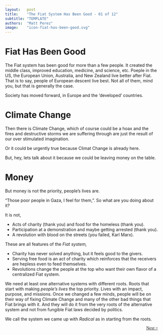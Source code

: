 ```yaml
---
layout:   post
title:    "The Fiat System Has Been Good - 01 of 12"
subtitle: "TEMPLATE"
authors:  "Matt Perez"
image:    "icon-fiat-has-been-good.svg"
---
```


<div style="display:none; ">
 <p>It is now ime for an alternative.</p>
</div>

<h1>Fiat Has Been Good</h1>
 <p>The Fiat system has been good for more than a few people. It created the middle class, improved education, medicine, and science, etc. Poeple in the US, the European Union, Australia, and New Zealand live better after Fiat. That is to say, people of European descent live best. Not all of them, mind you, but that is generally the case.</p>
 <p>Society has moved forward, in Europe and the &lsquo;developed&rsquo; countries.</p>

 <h1>Climate Change</h1>
  <p>Then there is Climate Change, <span id="_standout">which of course could be a hoax and the fires and destructive storms we are suffering through are just the result of our over stimulated imagination.</span></p>
  <p>Or it could be urgently true because Climat Change is already here.</p>
  <p>But, hey, lets talk about it because we could be leaving money on the table.</p>

<h1>Money</h1>
 <p>But money is not the priority, people&rsquo;s lives are.</p>
   <div class="_citation" >
    <p>&ldquo;Those poor people in Gaza, I feel for them,&rdquo;. So what are you doing about it?</p>
   </div>
 <p>It is not,</p>
  <ul>
   <li>Acts of charity (thank you) and food for the homeless (thank you).</li>
   <li>Participation at a demonstration and maybe getting arrested (thank you).</li>
   <li>A revolution with blood on the streets (you failed, Karl Marx).</li>
  </ul>
 <p>These are all features of the <em>Fiat system,</em></p>
  <ul>
   <li>Charity has never solved anything, but it feels good to the givers.</li>
   <li>Serving free food is an act of charity which reinforces that the receivers are hepless even to feed themselves.</li>
   <li>Revolutions change the people at the top who want their own flavor of a centralized Fiat system.</li>
  </ul> 
 <p>We need at least one alternative systems with different roots. Roots that start with making <em>people&rsquo;s lives</em> the top priority. Lives with an impact, purpose, and missions. Once we changed a few minds, people will be on their way of fixing Climate Change and many of the other bad things that Fiat brings with it. And they will do it from the very roots of the alternative system and not from fungible Fiat laws decided by politics.</p>
 <p>We call the system we came up with <em>Radical</em> as in starting from the roots.</p>

<div style="margin-bottom:1in; font-family: American Typewriter, serif; ">
 <span style="float:right;  ">
  <a href="https://radicalcompanies.com/2024/12/01/02-the-fiat-system-has-been-good">Next &gt;</a>
 </span>
</div>
